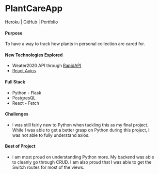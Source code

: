 # PlantCareApp
[Heroku]() |
[GitHub]() |
[Portfolio](https://squinnstrickland.netlify.app/)

#### Purpose
To have a way to track how plants in personal collection are cared for.

#### New Technologies Explored
- Weater2020 API through [RapidAPI](https://rapidapi.com/Weather2020/api/weather)
- [React Axios](https://www.npmjs.com/package/react-axios)

#### Full Stack
- Python - Flask
- PostgresQL
- React - Fetch

#### Challenges
- I was still fairly new to Python when tackling this as my final project. While I was able to get a better grasp on Python during this project, I was not able to fully understand axios. 

#### Best of Project
- I am most proud on understanding Python more. My backend was able to cleanly go through CRUD. I am also proud that I was able to get the Switch routes for most of the views.